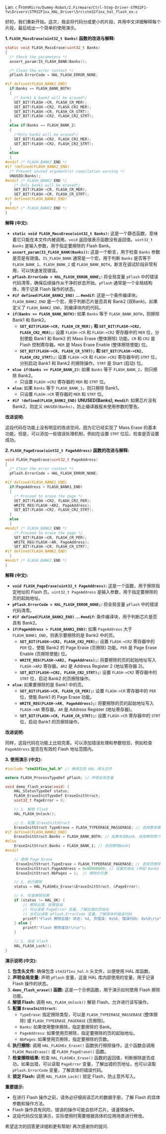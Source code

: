 Lan: `c` From`Micro/Dummy-Robot/2.Firmware/Ctrl-Step-Driver-STM32F1-fw\Drivers\STM32F1xx_HAL_Driver\Src\stm32f1xx_hal_flash_ex.c`

好的，我们重新开始。这次，我会将代码分成更小的片段，并用中文详细解释每个片段，最后给出一个简单的使用演示。

**1. `FLASH_MassErase(uint32_t Banks)` 函数的改进与解释:**

```c
static void FLASH_MassErase(uint32_t Banks)
{
  /* Check the parameters */
  assert_param(IS_FLASH_BANK(Banks));

  /* Clean the error context */
  pFlash.ErrorCode = HAL_FLASH_ERROR_NONE;

#if defined(FLASH_BANK2_END)
  if(Banks == FLASH_BANK_BOTH)
  {
    /* bank1 & bank2 will be erased*/
    SET_BIT(FLASH->CR, FLASH_CR_MER);
    SET_BIT(FLASH->CR2, FLASH_CR2_MER);
    SET_BIT(FLASH->CR, FLASH_CR_STRT);
    SET_BIT(FLASH->CR2, FLASH_CR2_STRT);
  }
  else if(Banks == FLASH_BANK_2)
  {
    /*Only bank2 will be erased*/
    SET_BIT(FLASH->CR2, FLASH_CR2_MER);
    SET_BIT(FLASH->CR2, FLASH_CR2_STRT);
  }
  else
  {
#endif /* FLASH_BANK2_END */
#if !defined(FLASH_BANK2_END)
  /* Prevent unused argument(s) compilation warning */
  UNUSED(Banks);
#endif /* FLASH_BANK2_END */
    /* Only bank1 will be erased*/
    SET_BIT(FLASH->CR, FLASH_CR_MER);
    SET_BIT(FLASH->CR, FLASH_CR_STRT);
#if defined(FLASH_BANK2_END)
  }
#endif /* FLASH_BANK2_END */
}
```

**解释 (中文):**

*   **`static void FLASH_MassErase(uint32_t Banks)`:**  这是一个静态函数，意味着它只能在本文件内被调用。`void` 返回值表示函数没有返回值。`uint32_t Banks` 是输入参数，用于指定要擦除的 Flash Bank。
*   **`assert_param(IS_FLASH_BANK(Banks))`:**  这是一个断言，用于检查 `Banks` 参数是否是有效值。`IS_FLASH_BANK` 通常是一个宏，用于判断 `Banks` 是否等于 `FLASH_BANK_1`、`FLASH_BANK_2` 或 `FLASH_BANK_BOTH`。断言在调试阶段非常有用，可以快速发现错误。
*   **`pFlash.ErrorCode = HAL_FLASH_ERROR_NONE;`:**  将全局变量 `pFlash` 中的错误代码清零，确保后续操作从干净的状态开始。`pFlash` 通常是一个全局结构体，用于记录 Flash 操作的状态。
*   **`#if defined(FLASH_BANK2_END)` ... `#endif`:**  这是一个条件编译块。`FLASH_BANK2_END` 是一个宏，用于判断芯片是否具有 Bank2 (双Bank)。如果定义了 `FLASH_BANK2_END`，则编译块内的代码。
*   **`if(Banks == FLASH_BANK_BOTH)`:**  如果 `Banks` 等于 `FLASH_BANK_BOTH`，则擦除 Bank1 和 Bank2。
    *   **`SET_BIT(FLASH->CR, FLASH_CR_MER);` 和 `SET_BIT(FLASH->CR2, FLASH_CR2_MER);`:** 设置 `FLASH->CR` 和 `FLASH->CR2` 寄存器中的 `MER` 位，分别使能 Bank1 和 Bank2 的 Mass Erase (整体擦除) 功能。`CR` 和 `CR2` 是 Flash 控制寄存器。`MER` 是 Mass Erase Enable (整体擦除使能) 位。
    *   **`SET_BIT(FLASH->CR, FLASH_CR_STRT);` 和 `SET_BIT(FLASH->CR2, FLASH_CR2_STRT);`:** 设置 `FLASH->CR` 和 `FLASH->CR2` 寄存器中的 `STRT` 位，分别启动 Bank1 和 Bank2 的擦除操作。`STRT` 是 Start (启动) 位。
*   **`else if(Banks == FLASH_BANK_2)`:**  如果 `Banks` 等于 `FLASH_BANK_2`，则只擦除 Bank2。
    *   只设置 `FLASH->CR2` 寄存器的 `MER` 和 `STRT` 位。
*   **`else`:**  如果 `Banks` 等于 `FLASH_BANK_1`，则只擦除 Bank1。
    *   只设置 `FLASH->CR` 寄存器的 `MER` 和 `STRT` 位。
*   **`#if !defined(FLASH_BANK2_END)` UNUSED(Banks); `#endif`:**  如果芯片没有 Bank2，则定义 `UNUSED(Banks)`，防止编译器报未使用参数的警告。

**改进说明:**

这段代码在功能上没有明显的改进空间，因为它已经实现了 Mass Erase 的基本功能。但是，可以添加一些错误处理机制，例如在设置 `STRT` 位后，检查是否设置成功。

**2. `FLASH_PageErase(uint32_t PageAddress)` 函数的改进与解释:**

```c
void FLASH_PageErase(uint32_t PageAddress)
{
  /* Clean the error context */
  pFlash.ErrorCode = HAL_FLASH_ERROR_NONE;

#if defined(FLASH_BANK2_END)
  if(PageAddress > FLASH_BANK1_END)
  {
    /* Proceed to erase the page */
    SET_BIT(FLASH->CR2, FLASH_CR2_PER);
    WRITE_REG(FLASH->AR2, PageAddress);
    SET_BIT(FLASH->CR2, FLASH_CR2_STRT);
  }
  else
  {
#endif /* FLASH_BANK2_END */
    /* Proceed to erase the page */
    SET_BIT(FLASH->CR, FLASH_CR_PER);
    WRITE_REG(FLASH->AR, PageAddress);
    SET_BIT(FLASH->CR, FLASH_CR_STRT);
#if defined(FLASH_BANK2_END)
  }
#endif /* FLASH_BANK2_END */
}
```

**解释 (中文):**

*   **`void FLASH_PageErase(uint32_t PageAddress)`:**  这是一个函数，用于擦除指定地址的 Flash 页。`uint32_t PageAddress` 是输入参数，用于指定要擦除的页的起始地址。
*   **`pFlash.ErrorCode = HAL_FLASH_ERROR_NONE;`:**  将全局变量 `pFlash` 中的错误代码清零。
*   **`#if defined(FLASH_BANK2_END)` ... `#endif`:**  条件编译块，用于判断芯片是否具有 Bank2。
*   **`if(PageAddress > FLASH_BANK1_END)`:**  如果 `PageAddress` 大于 `FLASH_BANK1_END`，则表示要擦除的是 Bank2 中的页。
    *   **`SET_BIT(FLASH->CR2, FLASH_CR2_PER);`:** 设置 `FLASH->CR2` 寄存器中的 `PER` 位，使能 Bank2 的 Page Erase (页擦除) 功能。`PER` 是 Page Erase Enable (页擦除使能) 位。
    *   **`WRITE_REG(FLASH->AR2, PageAddress);`:** 将要擦除的页的起始地址写入 `FLASH->AR2` 寄存器。`AR2` 是 Address Register 2 (地址寄存器 2)。
    *   **`SET_BIT(FLASH->CR2, FLASH_CR2_STRT);`:** 设置 `FLASH->CR2` 寄存器中的 `STRT` 位，启动 Bank2 的页擦除操作。
*   **`else`:**  如果要擦除的是 Bank1 中的页。
    *   **`SET_BIT(FLASH->CR, FLASH_CR_PER);`:** 设置 `FLASH->CR` 寄存器中的 `PER` 位，使能 Bank1 的 Page Erase 功能。
    *   **`WRITE_REG(FLASH->AR, PageAddress);`:** 将要擦除的页的起始地址写入 `FLASH->AR` 寄存器。`AR` 是 Address Register (地址寄存器)。
    *   **`SET_BIT(FLASH->CR, FLASH_CR_STRT);`:** 设置 `FLASH->CR` 寄存器中的 `STRT` 位，启动 Bank1 的页擦除操作。

**改进说明:**

同样，这段代码在功能上比较完善。可以添加错误处理和参数校验，例如检查 `PageAddress` 是否在有效的 Flash 地址范围内。

**3. 使用演示 (中文):**

```c
#include "stm32f1xx_hal.h" // 确保包含 HAL 库头文件

extern FLASH_ProcessTypeDef pFlash; // 声明全局变量

void demo_flash_erase(void) {
    HAL_StatusTypeDef status;
    FLASH_EraseInitTypeDef EraseInitStruct;
    uint32_t PageError = 0;

    // 1. 解锁 Flash
    HAL_FLASH_Unlock();

    // 2. 配置 EraseInitStruct
    EraseInitStruct.TypeErase = FLASH_TYPEERASE_MASSERASE; // 选择整体擦除
#if defined(FLASH_BANK2_END)
    EraseInitStruct.Banks = FLASH_BANK_BOTH; // 如果有双Bank，选择擦除两个Bank
#else
    EraseInitStruct.Banks = FLASH_BANK_1; // 否则擦除Bank1
#endif

    // 使用 Page Erase
     EraseInitStruct.TypeErase = FLASH_TYPEERASE_PAGERASE; // 选择页擦除
     EraseInitStruct.PageAddress = 0x08000000; // 设置页地址 (例如 Bank1 的起始地址)
     EraseInitStruct.NbPages = 1;  // 擦除的页数

    // 3. 执行擦除
    status = HAL_FLASHEx_Erase(&EraseInitStruct, &PageError);

    // 4. 检查擦除结果
    if (status != HAL_OK) {
        // 擦除出错，处理错误
        // 可以读取 PageError 变量，了解出错的页地址
        // 也可以读取 pFlash.ErrorCode 变量，了解具体的错误代码
        printf("Flash 擦除出错! 状态: %d, 页错误: 0x%X, 错误代码: 0x%X\r\n", status, PageError, pFlash.ErrorCode);
    } else {
        printf("Flash 擦除成功!\r\n");
    }

    // 5. 锁定 Flash
    HAL_FLASH_Lock();
}
```

**演示说明 (中文):**

1.  **包含头文件:** 确保包含 `stm32f1xx_hal.h` 头文件，以便使用 HAL 库函数。
2.  **声明全局变量:**  声明 `pFlash` 变量，这是 HAL 库内部使用的变量，用于记录 Flash 操作的状态。
3.  **`demo_flash_erase()` 函数:**  这是一个示例函数，用于演示如何使用 Flash 擦除功能。
4.  **解锁 Flash:**  调用 `HAL_FLASH_Unlock()` 解锁 Flash，允许进行读写操作。
5.  **配置 `EraseInitStruct`:**
    *   `TypeErase`:  指定擦除类型，可以是 `FLASH_TYPEERASE_MASSERASE` (整体擦除) 或 `FLASH_TYPEERASE_PAGERASE` (页擦除)。
    *   `Banks`:  如果使用整体擦除，指定要擦除的 Bank。
    *   `PageAddress`:  如果使用页擦除，指定要擦除的页的起始地址。
    *   `NbPages`:  如果使用页擦除，指定要擦除的页数。
6.  **执行擦除:** 调用 `HAL_FLASHEx_Erase()` 函数执行擦除操作。这个函数会调用 `FLASH_MassErase()` 或 `FLASH_PageErase()` 函数。
7.  **检查擦除结果:**  检查 `HAL_FLASHEx_Erase()` 函数的返回值，判断擦除是否成功。如果出错，可以读取 `PageError` 变量，了解出错的页地址，也可以读取 `pFlash.ErrorCode` 变量，了解具体的错误代码。
8.  **锁定 Flash:**  调用 `HAL_FLASH_Lock()` 锁定 Flash，防止意外写入。

**重要提示:**

*   在进行 Flash 操作之前，请务必仔细阅读芯片的数据手册，了解 Flash 的具体参数和操作方法。
*   Flash 操作具有风险，错误的操作可能会损坏芯片。请谨慎操作。
*   这段代码仅仅是演示，实际使用时需要根据具体的应用场景进行修改。

希望这次的回答更详细和更有帮助! 再次感谢你的提问.
